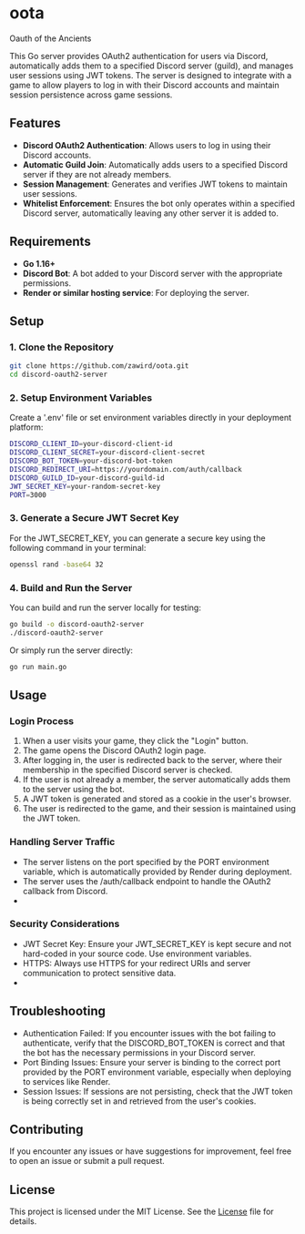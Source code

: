 # oota
Oauth of the Ancients

This Go server provides OAuth2 authentication for users via Discord, automatically adds them to a specified Discord server (guild), and manages user sessions using JWT tokens. The server is designed to integrate with a game to allow players to log in with their Discord accounts and maintain session persistence across game sessions.

## Features

- **Discord OAuth2 Authentication**: Allows users to log in using their Discord accounts.
- **Automatic Guild Join**: Automatically adds users to a specified Discord server if they are not already members.
- **Session Management**: Generates and verifies JWT tokens to maintain user sessions.
- **Whitelist Enforcement**: Ensures the bot only operates within a specified Discord server, automatically leaving any other server it is added to.

## Requirements

- **Go 1.16+**
- **Discord Bot**: A bot added to your Discord server with the appropriate permissions.
- **Render or similar hosting service**: For deploying the server.

## Setup

### 1. Clone the Repository

```bash
git clone https://github.com/zawird/oota.git
cd discord-oauth2-server
```

### 2. Setup Environment Variables

Create a '.env' file or set environment variables directly in your deployment platform:

```bash
DISCORD_CLIENT_ID=your-discord-client-id
DISCORD_CLIENT_SECRET=your-discord-client-secret
DISCORD_BOT_TOKEN=your-discord-bot-token
DISCORD_REDIRECT_URI=https://yourdomain.com/auth/callback
DISCORD_GUILD_ID=your-discord-guild-id
JWT_SECRET_KEY=your-random-secret-key
PORT=3000  
```

### 3. Generate a Secure JWT Secret Key

For the JWT_SECRET_KEY, you can generate a secure key using the following command in your terminal:

```bash
openssl rand -base64 32
```

### 4. Build and Run the Server

You can build and run the server locally for testing:

```bash
go build -o discord-oauth2-server
./discord-oauth2-server
```

Or simply run the server directly:

```bash
go run main.go
```

## Usage

### Login Process

1. When a user visits your game, they click the "Login" button.
2. The game opens the Discord OAuth2 login page.
3. After logging in, the user is redirected back to the server, where their membership in the specified Discord server is checked.
4. If the user is not already a member, the server automatically adds them to the server using the bot.
5. A JWT token is generated and stored as a cookie in the user's browser.
6. The user is redirected to the game, and their session is maintained using the JWT token.
   
### Handling Server Traffic

- The server listens on the port specified by the PORT environment variable, which is automatically provided by Render during deployment.
- The server uses the /auth/callback endpoint to handle the OAuth2 callback from Discord.
- 
### Security Considerations

- JWT Secret Key: Ensure your JWT_SECRET_KEY is kept secure and not hard-coded in your source code. Use environment variables.
- HTTPS: Always use HTTPS for your redirect URIs and server communication to protect sensitive data.
- 
## Troubleshooting

- Authentication Failed: If you encounter issues with the bot failing to authenticate, verify that the DISCORD_BOT_TOKEN is correct and that the bot has the necessary permissions in your Discord server.
- Port Binding Issues: Ensure your server is binding to the correct port provided by the PORT environment variable, especially when deploying to services like Render.
- Session Issues: If sessions are not persisting, check that the JWT token is being correctly set in and retrieved from the user's cookies.
  
## Contributing

If you encounter any issues or have suggestions for improvement, feel free to open an issue or submit a pull request.

## License

This project is licensed under the MIT License. See the [License](LICENSE) file for details.



